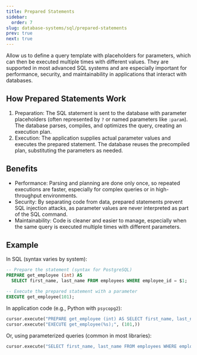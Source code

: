```yaml
---
title: Prepared Statements
sidebar:
  order: 7
slug: database-systems/sql/prepared-statements
prev: true
next: true
---
```


Allow us to define a query template with placeholders for parameters, which can then be executed multiple times with different values. They are supported in most advanced SQL systems and are especially important for performance, security, and maintainability in applications that interact with databases.

## How Prepared Statements Work

1. Preparation: The SQL statement is sent to the database with parameter placeholders (often represented by `?` or named parameters like `:param`). The database parses, compiles, and optimizes the query, creating an execution plan.
2. Execution: The application supplies actual parameter values and executes the prepared statement. The database reuses the precompiled plan, substituting the parameters as needed.

## Benefits

- Performance: Parsing and planning are done only once, so repeated executions are faster, especially for complex queries or in high-throughput environments.
- Security: By separating code from data, prepared statements prevent SQL injection attacks, as parameter values are never interpreted as part of the SQL command.
- Maintainability: Code is cleaner and easier to manage, especially when the same query is executed multiple times with different parameters.

## Example

In SQL (syntax varies by system):

```sql
-- Prepare the statement (syntax for PostgreSQL)
PREPARE get_employee (int) AS
  SELECT first_name, last_name FROM employees WHERE employee_id = $1;

-- Execute the prepared statement with a parameter
EXECUTE get_employee(101);
```

In application code (e.g., Python with `psycopg2`):

```python
cursor.execute("PREPARE get_employee (int) AS SELECT first_name, last_name FROM employees WHERE employee_id = $1;")
cursor.execute("EXECUTE get_employee(%s);", (101,))
```

Or, using parameterized queries (common in most libraries):

```python
cursor.execute("SELECT first_name, last_name FROM employees WHERE employee_id = %s;", (101,))
```
